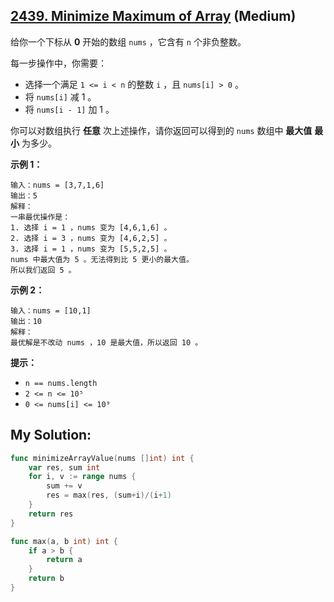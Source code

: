 ## [2439. Minimize Maximum of Array](https://leetcode.cn/problems/minimize-maximum-of-array) (Medium)

给你一个下标从 **0** 开始的数组 `nums` ，它含有 `n` 个非负整数。

每一步操作中，你需要：

- 选择一个满足 `1 <= i < n` 的整数 `i` ，且 `nums[i] > 0` 。
- 将 `nums[i]` 减 1 。
- 将 `nums[i - 1]` 加 1 。

你可以对数组执行 **任意** 次上述操作，请你返回可以得到的 `nums` 数组中 **最大值** **最小** 为多少。

**示例 1：**

```
输入：nums = [3,7,1,6]
输出：5
解释：
一串最优操作是：
1. 选择 i = 1 ，nums 变为 [4,6,1,6] 。
2. 选择 i = 3 ，nums 变为 [4,6,2,5] 。
3. 选择 i = 1 ，nums 变为 [5,5,2,5] 。
nums 中最大值为 5 。无法得到比 5 更小的最大值。
所以我们返回 5 。

```

**示例 2：**

```
输入：nums = [10,1]
输出：10
解释：
最优解是不改动 nums ，10 是最大值，所以返回 10 。

```

**提示：**

- `n == nums.length`
- `2 <= n <= 10⁵`
- `0 <= nums[i] <= 10⁹`

## My Solution:

```go
func minimizeArrayValue(nums []int) int {
    var res, sum int
    for i, v := range nums {
        sum += v
        res = max(res, (sum+i)/(i+1)
    }
    return res
}

func max(a, b int) int {
    if a > b {
        return a
    }
    return b
}
```
